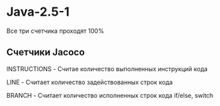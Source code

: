 # Java-2.5-1
Все три счетчика проходят 100%

## Cчетчики Jacoco

INSTRUCTIONS - Считае количество выполненных инструкций кода

LINE - Считает количество задействованных строк кода

BRANCH - Считает количество исполненных строк кода if/else, switch
